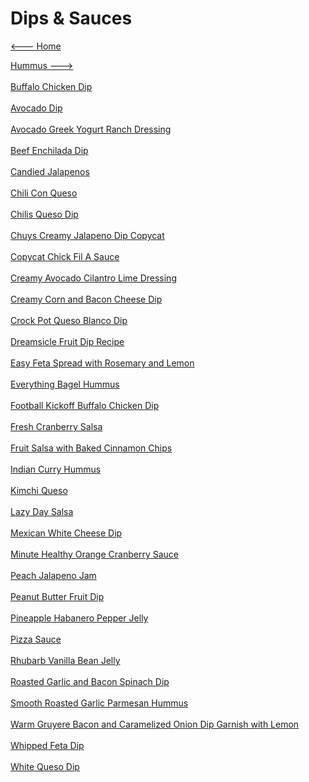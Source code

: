 # Dips & Sauces

[<--- Home](../about.md)

[Hummus --->](./Hummus/hummus.md)<br><br>
[Buffalo Chicken Dip](./Buffalo-Chicken-Dip.md)<br><br>
[Avocado Dip](./avocado-dip.md)<br><br>
[Avocado Greek Yogurt Ranch Dressing](./avocado-greek-yogurt-ranch-dressing.md)<br><br>
[Beef Enchilada Dip](./beef-enchilada-dip.md)<br><br>
[Candied Jalapenos](./candied-jalapenos.md)<br><br>
[Chili Con Queso](./chili-con-queso.md)<br><br>
[Chilis Queso Dip](./chilis-queso-dip.md)<br><br>
[Chuys Creamy Jalapeno Dip Copycat](./chuys-creamy-jalapeno-dip-copycat.md)<br><br>
[Copycat Chick Fil A Sauce](./copycat-chick-fil-a-sauce.md)<br><br>
[Creamy Avocado Cilantro Lime Dressing](./creamy-avocado-cilantro-lime-dressing.md)<br><br>
[Creamy Corn and Bacon Cheese Dip](./creamy-corn-and-bacon-cheese-dip.md)<br><br>
[Crock Pot Queso Blanco Dip](./crock-pot-queso-blanco-dip.md)<br><br>
[Dreamsicle Fruit Dip Recipe](./dreamsicle-fruit-dip-recipe.md)<br><br>
[Easy Feta Spread with Rosemary and Lemon](./easy-feta-spread-with-rosemary-and-lemon.md)<br><br>
[Everything Bagel Hummus](./everything-bagel-hummus.md)<br><br>
[Football Kickoff Buffalo Chicken Dip](./football-kickoff-buffalo-chicken-dip.md)<br><br>
[Fresh Cranberry Salsa](./fresh-cranberry-salsa.md)<br><br>
[Fruit Salsa with Baked Cinnamon Chips](./fruit-salsa-with-baked-cinnamon-chips.md)<br><br>
[Indian Curry Hummus](./indian-curry-hummus.md)<br><br>
[Kimchi Queso](./kimchi-queso.md)<br><br>
[Lazy Day Salsa](./lazy-day-salsa.md)<br><br>
[Mexican White Cheese Dip](./mexican-white-cheese-dip.md)<br><br>
[Minute Healthy Orange Cranberry Sauce](./minute-healthy-orange-cranberry-sauce.md)<br><br>
[Peach Jalapeno Jam](./peach-jalapeno-jam.md)<br><br>
[Peanut Butter Fruit Dip](./peanut-butter-fruit-dip.md)<br><br>
[Pineapple Habanero Pepper Jelly](./pineapple-habanero-pepper-jelly.md)<br><br>
[Pizza Sauce](./pizza-sauce.md)<br><br>
[Rhubarb Vanilla Bean Jelly](./rhubarb-vanilla-bean-jelly.md)<br><br>
[Roasted Garlic and Bacon Spinach Dip](./roasted-garlic-and-bacon-spinach-dip.md)<br><br>
[Smooth Roasted Garlic Parmesan Hummus](./smooth-roasted-garlic-parmesan-hummus.md)<br><br>
[Warm Gruyere Bacon and Caramelized Onion Dip  Garnish with Lemon](./warm-gruyere-bacon-and-caramelized-onion-dip--garnish-with-lemon.md)<br><br>
[Whipped Feta Dip](./whipped-feta-dip.md)<br><br>
[White Queso Dip](./white-queso-dip.md)<br><br>
